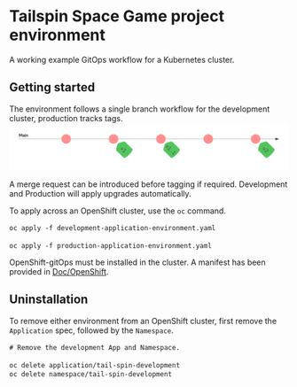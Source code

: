 # Tailspin Space Game project environment

A working example GitOps workflow for a Kubernetes cluster.

## Getting started

The environment follows a single branch workflow for the development cluster, production tracks tags.
![Git workflow](doc/images/gitflow.png)

A merge request can be introduced before tagging if required. Development and Production will apply upgrades automatically.

To apply across an OpenShift cluster, use the `oc` command.

```
oc apply -f development-application-environment.yaml

oc apply -f production-application-environment.yaml
```

OpenShift-gitOps must be installed in the cluster. A manifest has been provided in [Doc/OpenShift](doc/OpenShift).

## Uninstallation
To remove either environment from an OpenShift cluster, first remove the `Application` spec, followed by the `Namespace`.

```
# Remove the development App and Namespace.

oc delete application/tail-spin-development
oc delete namespace/tail-spin-development
```
